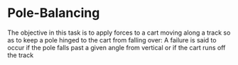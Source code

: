# Pole-Balancing
The objective in this task is to apply forces to a cart moving along a track so
as to keep a pole hinged to the cart from falling over: A failure is said to occur
if the pole falls past a given angle from vertical or if the cart runs off the track